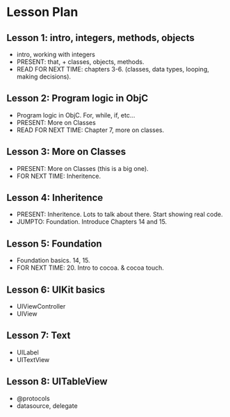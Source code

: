 # Lesson Plan

## Lesson 1: intro, integers, methods, objects

- intro, working with integers
- PRESENT: that, + classes, objects, methods.
- READ FOR NEXT TIME: chapters 3-6. (classes, data types, looping, making decisions).

## Lesson 2: Program logic in ObjC

- Program logic in ObjC. For, while, if, etc…
- PRESENT: More on Classes
- READ FOR NEXT TIME: Chapter 7, more on classes.

## Lesson 3: More on Classes

- PRESENT: More on Classes (this is a big one).
- FOR NEXT TIME: Inheritence.
	
## Lesson 4: Inheritence

- PRESENT: Inheritence. Lots to talk about there. Start showing real code.
- JUMPTO: Foundation. Introduce Chapters 14 and 15.

## Lesson 5: Foundation

- Foundation basics. 14, 15.
- FOR NEXT TIME: 20. Intro to cocoa. & cocoa touch.

## Lesson 6: UIKit basics
	
- UIViewController
- UIView

## Lesson 7: Text
		
- UILabel
- UITextView

## Lesson 8: UITableView
	
- @protocols
- datasource, delegate

	
	

